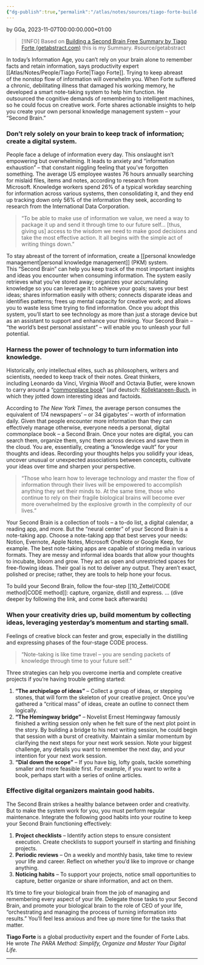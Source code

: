 ```yaml
---
{"dg-publish":true,"permalink":"/atlas/notes/sources/tiago-forte-build-your-second-brain-summary/","tags":["class/readingNote"],"noteIcon":""}
---
```


by GGa, 2023-11-07T00:00:00.000+01:00

> [!INFO] Based on [Building a Second Brain Free Summary by Tiago Forte (getabstract.com)](https://www.getabstract.com/en/summary/building-a-second-brain/47318?u=sap_asp&st=INSTANTSEARCH&sq=Build+a+second+brain) this is my Summary.
> #source/getabstract 
> 
 
In today’s Information Age, you can’t rely on your brain alone to remember facts and retain information, says productivity expert [[Atlas/Notes/People/Tiago Forte\|Tiago Forte]]. Trying to keep abreast of the nonstop flow of information will overwhelm you. When Forte suffered a chronic, debilitating illness that damaged his working memory, he developed a smart note-taking system to help him function. He outsourced the cognitive demands of remembering to intelligent machines, so he could focus on creative work. Forte shares actionable insights to help you create your own personal knowledge management system – your “Second Brain.”

### Don’t rely solely on your brain to keep track of information; create a digital system.
People face a deluge of information every day. This onslaught isn’t empowering but overwhelming. It leads to anxiety and “information exhaustion” – that constant niggling feeling that you’ve forgotten something. The average US employee wastes 76 hours annually searching for mislaid files, items and notes, according to research from Microsoft. Knowledge workers spend 26% of a typical workday searching for information across various systems, then consolidating it, and they end up tracking down only 56% of the information they seek, according to research from the International Data Corporation.

> “To be able to make use of information we value, we need a way to package it up and send it through time to our future self… \[thus, giving us\] access to the wisdom we need to make good decisions and take the most effective action. It all begins with the simple act of writing things down.”

To stay abreast of the torrent of information, create a [[personal knowledge management\|personal knowledge management]] (PKM) system. This “Second Brain” can help you keep track of the most important insights and ideas you encounter when consuming information. The system easily retrieves what you’ve stored away; organizes your accumulating knowledge so you can leverage it to achieve your goals; saves your best ideas; shares information easily with others; connects disparate ideas and identifies patterns; frees up mental capacity for creative work; and allows you to waste less time trying to find information. Once you adopt this system, you’ll start to see technology as more than just a storage device but as an assistant to support and enhance your thinking. Your Second Brain – “the world’s best personal assistant” – will enable you to unleash your full potential.

### Harness the power of technology to turn information into knowledge.
Historically, only intellectual elites, such as philosophers, writers and scientists, needed to keep track of their notes. Great thinkers, including Leonardo da Vinci, Virginia Woolf and Octavia Butler, were known to carry around a “[commonplace book](https://en.wikipedia.org/wiki/Commonplace_book)” (auf deutsch: [Kollektaneen-Buch](https://de.wikipedia.org/wiki/Kollektaneenbuch), in which they jotted down interesting ideas and factoids. 

According to _The New York Times,_ the average person consumes the equivalent of 174 newspapers’ – or 34 gigabytes’ – worth of information daily. Given that people encounter more information than they can effectively manage otherwise, everyone needs a personal, digital commonplace book – a Second Brain. Once your notes are digital, you can search them, organize them, sync them across devices and save them in the cloud. You are, essentially, creating a “knowledge vault” for your thoughts and ideas. Recording your thoughts helps you solidify your ideas, uncover unusual or unexpected associations between concepts, cultivate your ideas over time and sharpen your perspective.

> “Those who learn how to leverage technology and master the flow of information through their lives will be empowered to accomplish anything they set their minds to. At the same time, those who continue to rely on their fragile biological brains will become ever more overwhelmed by the explosive growth in the complexity of our lives.”

Your Second Brain is a collection of tools – a to-do list, a digital calendar, a reading app, and more. But the “neural center” of your Second Brain is a note-taking app. Choose a note-taking app that best serves your needs: Notion, Evernote, Apple Notes, Microsoft OneNote or Google Keep, for example. The best note-taking apps are capable of storing media in various formats. They are messy and informal idea boards that allow your thoughts to incubate, bloom and grow. They act as open and unrestricted spaces for free-flowing ideas. Their goal is not to deliver any output. They aren’t exact, polished or precise; rather, they are tools to help hone your focus.

To build your Second Brain, follow the four-step [[10_Zettel/CODE method\|CODE method]]: capture, organize, distill and express. ... (dive deeper by following the link, and come back afterwards)

### When your creativity dries up, build momentum by collecting ideas, leveraging yesterday’s momentum and starting small.

Feelings of creative block can fester and grow, especially in the distilling and expressing phases of the four-stage CODE process.

> “Note-taking is like time travel – you are sending packets of knowledge through time to your future self.”

Three strategies can help you overcome inertia and complete creative projects if you’re having trouble getting started:

1.  **“The archipelago of ideas”** – Collect a group of ideas, or stepping stones, that will form the skeleton of your creative project. Once you’ve gathered a “critical mass” of ideas, create an outline to connect them logically. 
2.  **“The Hemingway bridge”** – Novelist Ernest Hemingway famously finished a writing session only when he felt sure of the next plot point in the story. By building a bridge to his next writing session, he could begin that session with a burst of creativity. Maintain a similar momentum by clarifying the next steps for your next work session. Note your biggest challenge, any details you want to remember the next day, and your intention for your next work session.
3.  **“Dial down the scope”** – If you have big, lofty goals, tackle something smaller and more feasible first. For example, if you want to write a book, perhaps start with a series of online articles.

### Effective digital organizers maintain good habits.
The Second Brain strikes a healthy balance between order and creativity. But to make the system work for you, you must perform regular maintenance. Integrate the following good habits into your routine to keep your Second Brain functioning effectively:

1.  **Project checklists** – Identify action steps to ensure consistent execution. Create checklists to support yourself in starting and finishing projects.
2.  **Periodic reviews** – On a weekly and monthly basis, take time to review your life and career. Reflect on whether you’d like to improve or change anything.
3.  **Noticing habits** – To support your projects, notice small opportunities to capture, better organize or share information, and act on them. 

It’s time to fire your biological brain from the job of managing and remembering every aspect of your life. Delegate those tasks to your Second Brain, and promote your biological brain to the role of CEO of your life, “orchestrating and managing the process of turning information into results.” You’ll feel less anxious and free up more time for the tasks that matter. 

**Tiago Forte** is a global productivity expert and the founder of Forte Labs. He wrote _The PARA Method: Simplify, Organize and Master Your Digital Life._


---

